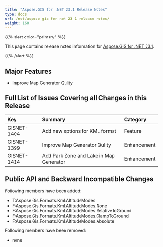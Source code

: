 ```yaml
---
title: "Aspose.GIS for .NET 23.1 Release Notes"
type: docs
url: /net/aspose-gis-for-net-23-1-release-notes/
weight: 160
---
```


{{% alert color="primary" %}} 

This page contains release notes information for [Aspose.GIS for .NET 23.1](https://www.nuget.org/packages/Aspose.GIS/23.1.0).

{{% /alert %}} 
## **Major Features**
- Improve Map Generator Qulity
## **Full List of Issues Covering all Changes in this Release**

|**Key**|**Summary**|**Category**|
| :- | :- | :- |
|GISNET-1404|Add new options for KML format|Feature|
|GISNET-1399|Improve Map Generator Qulity|Enhancement|
|GISNET-1414|Add Park Zone and Lake in Map Generator|Enhancement|
## **Public API and Backward Incompatible Changes**
Following members have been added:

- T:Aspose.Gis.Formats.Kml.AltitudeModes
- F:Aspose.Gis.Formats.Kml.AltitudeModes.None
- F:Aspose.Gis.Formats.Kml.AltitudeModes.RelativeToGround
- F:Aspose.Gis.Formats.Kml.AltitudeModes.ClampToGround
- F:Aspose.Gis.Formats.Kml.AltitudeModes.Absolute

Following members have been removed:
- none
